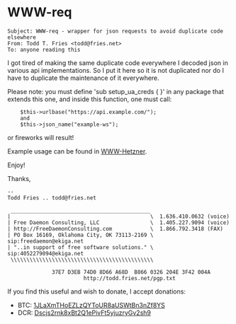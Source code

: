 # WWW-req
```
Subject: WWW-req - wrapper for json requests to avoid duplicate code elsewhere
From: Todd T. Fries <todd@fries.net>
To: anyone reading this
```

I got tired of making the same duplicate code everywhere I decoded json in
various api implementations.  So I put it here so it is not duplicated nor do
I have to duplicate the maintenance of it everywhere.

Please note: you must define 'sub setup_ua_creds { }' in any package that
extends this one, and inside this function, one must call:

```
	$this->urlbase("https://api.example.com/");
	and
	$this->json_name("example-ws");
```

or fireworks will result!

Example usage can be found in [WWW-Hetzner](https://github.com/toddfries/WWW-Hetzner).

Enjoy!

Thanks,

```
--
Todd Fries .. todd@fries.net

 ____________________________________________
|                                            \  1.636.410.0632 (voice)
| Free Daemon Consulting, LLC                \  1.405.227.9094 (voice)
| http://FreeDaemonConsulting.com            \  1.866.792.3418 (FAX)
| PO Box 16169, Oklahoma City, OK 73113-2169 \  sip:freedaemon@ekiga.net
| "..in support of free software solutions." \  sip:4052279094@ekiga.net
 \\\\\\\\\\\\\\\\\\\\\\\\\\\\\\\\\\\\\\\\\\\\\
                                                 
              37E7 D3EB 74D0 8D66 A68D  B866 0326 204E 3F42 004A
                        http://todd.fries.net/pgp.txt
```

If you find this useful and wish to donate, I accept donations:

- BTC: [1JLaXmTHoEZLzQYToUR8aUSWtBn3nZf8YS](bitcoin:11JLaXmTHoEZLzQYToUR8aUSWtBn3nZf8YS)
- DCR: [Dscjs2rnk8xBt2Q1ePivFt5yjuzryGv2sh9](decredcjs2rnk8xBt2Q1ePivFt5yjuzryGv2sh9)

